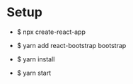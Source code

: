# Setup

- $ npx create-react-app

- $ yarn add react-bootstrap bootstrap

- $ yarn install

- $ yarn start
